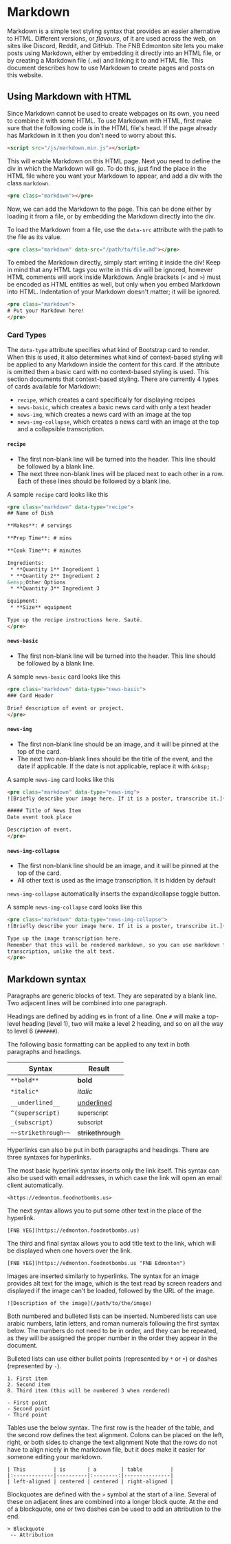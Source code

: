 # Markdown

Markdown is a simple text styling syntax that provides an easier alternative to HTML. Different versions, or *flavours*, of it are used across the web, on sites like Discord, Reddit, and GitHub. The FNB Edmonton site lets you make posts using Markdown, either by embedding it directly into an HTML file, or by creating a Markdown file (`.md`) and linking it to and HTML file. This document describes how to use Markdown to create pages and posts on this website.

## Using Markdown with HTML

Since Markdown cannot be used to create webpages on its own, you need to combine it with some HTML. To use Markdown with HTML, first make sure that the following code is in the HTML file's head. If the page already has Markdown in it then you don't need to worry about this.

```html
<script src="/js/markdown.min.js"></script>
```

This will enable Markdown on this HTML page. Next you need to define the div in which the Markdown will go. To do this, just find the place in the HTML file where you want your Markdown to appear, and add a div with the class `markdown`.

```html
<pre class="markdown"></pre>
```

Now, we can add the Markdown to the page. This can be done either by loading it from a file, or by embedding the Markdown directly into the div.

To load the Markdown from a file, use the `data-src` attribute with the path to the file as its value.

```html
<pre class="markdown" data-src="/path/to/file.md"></pre>
```

To embed the Markdown directly, simply start writing it inside the div! Keep in mind that any HTML tags you write in this div will be ignored, however HTML comments will work inside Markdown. Angle brackets (`<` and `>`) must be encoded as HTML entities as well, but only when you embed Markdown into HTML. Indentation of your Markdown doesn't matter; it will be ignored.

```html
<pre class="markdown">
# Put your Markdown here!
</pre>
```

### Card Types

The `data-type` attribute specifies what kind of Bootstrap card to render. When this is used, it also determines what kind of context-based styling will be applied to any Markdown inside the content for this card. If the attribute is omitted then a basic card with no context-based styling is used. This section documents that context-based styling. There are currently 4 types of cards available for Markdown:

 - `recipe`, which creates a card specifically for displaying recipes
 - `news-basic`, which creates a basic news card with only a text header
 - `news-img`, which creates a news card with an image at the top
 - `news-img-collapse`, which creates a news card with an image at the top and a collapsible transcription.

#### `recipe`

 - The first non-blank line will be turned into the header. This line should be followed by a blank line.
 - The next three non-blank lines will be placed next to each other in a row. Each of these lines should be followed by a blank line.

A sample `recipe` card looks like this

```html
<pre class="markdown" data-type="recipe">
## Name of Dish

**Makes**: # servings

**Prep Time**: # mins

**Cook Time**: # minutes

Ingredients:
 * **Quantity 1** Ingredient 1
 * **Quantity 2** Ingredient 2
&emsp;Other Options
 * **Quantity 3** Ingredient 3

Equipment:
 * **Size** equipment

Type up the recipe instructions here. Sauté.
</pre>
```

#### `news-basic`

 - The first non-blank line will be turned into the header. This line should be followed by a blank line.

A sample `news-basic` card looks like this

```html
<pre class="markdown" data-type="news-basic">
### Card Header

Brief description of event or project.
</pre>
```

#### `news-img`

 - The first non-blank line should be an image, and it will be pinned at the top of the card.
 - The next two non-blank lines should be the title of the event, and the date if applicable. If the date is not applicable, replace it with `&nbsp;`

A sample `news-img` card looks like this

```html
<pre class="markdown" data-type="news-img">
![Briefly describe your image here. If it is a poster, transcribe it.](/path/to/img)

##### Title of News Item
Date event took place

Description of event.
</pre>
```

#### `news-img-collapse`

 - The first non-blank line should be an image, and it will be pinned at the top of the card.
 - All other text is used as the image transcription. It is hidden by default

`news-img-collapse` automatically inserts the expand/collapse toggle button.

A sample `news-img-collapse` card looks like this

```html
<pre class="markdown" data-type="news-img-collapse">
![Briefly describe your image here. If it is a poster, transcribe it.](/path/to/img)

Type up the image transcription here.
Remember that this will be rendered markdown, so you can use markdown formatting to format the
transcription, unlike the alt text.
</pre>
```

## Markdown syntax

Paragraphs are generic blocks of text. They are separated by a blank line. Two adjacent lines will be combined into one paragraph.

Headings are defined by adding `#`s in front of a line. One `#` will make a top-level heading (level 1), two will make a level 2 heading, and so on all the way to level 6 (`######`).

The following basic formatting can be applied to any text in both paragraphs and headings.

| Syntax              | Result                 |
|---------------------|------------------------|
| `**bold**`          | **bold**               |
| `*italic*`          | *italic*               |
| `__underlined__`    | <u>underlined</u>      |
| `^(superscript)`    | <sup>superscript</sup> |
| `_(subscript)`      | <sub>subscript</sub>   |
| `~~strikethrough~~` | <s>strikethrough</s>   |

Hyperlinks can also be put in both paragraphs and headings. There are three syntaxes for hyperlinks.

The most basic hyperlink syntax inserts only the link itself. This syntax can also be used with email addresses, in which case the link will open an email client automatically.

```
<https://edmonton.foodnotbombs.us>
```

The next syntax allows you to put some other text in the place of the hyperlink.

```
[FNB YEG](https://edmonton.foodnotbombs.us)
```

The third and final syntax allows you to add title text to the link, which will be displayed when one hovers over the link.

```
[FNB YEG](https://edmonton.foodnotbombs.us "FNB Edmonton")
```

Images are inserted similarly to hyperlinks. The syntax for an image provides alt text for the image, which is the text read by screen readers and displayed if the image can't be loaded, followed by the URL of the image.

```
![Description of the image](/path/to/the/image)
```

Both numbered and bulleted lists can be inserted. Numbered lists can use arabic numbers, latin letters, and roman numerals following the first syntax below. The numbers do not need to be in order, and they can be repeated, as they will be assigned the proper number in the order they appear in the document.

Bulleted lists can use either bullet points (represented by `*` or `•`) or dashes (represented by `-`).

```
1. First item
2. Second item
8. Third item (this will be numbered 3 when rendered)

- First point
- Second point
- Third point
```

Tables use the below syntax. The first row is the header of the table, and the second row defines the text alignment. Colons can be placed on the left, right, or both sides to change the text alignment Note that the rows do not have to align nicely in the markdown file, but it does make it easier for someone editing your markdown.

```
| This         | is       | a        | table         |
|:-------------|----------|:--------:|---------------|
| left-aligned | centered | centered | right-aligned |
```

Blockquotes are defined with the `>` symbol at the start of a line. Several of these on adjacent lines are combined into a longer block quote. At the end of a blockquote, one or two dashes can be used to add an attribution to the end.

```
> Blockquote
 -- Attribution
```

